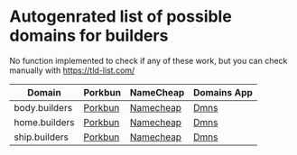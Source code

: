 # Autogenrated list of possible domains for builders

No function implemented to check if any of these work, but you can check manually with https://tld-list.com/

| Domain | Porkbun | NameCheap | Domains App |
|---|---|---|---|
| body.builders | [Porkbun](https://porkbun.com/checkout/search?prb=e814663da1&tlds=&idnLanguage=&search=search&q=body.builders) | [Namecheap](https://www.namecheap.com/domains/registration/results/?domain=body.builders) | [Dmns](https://dmns.app/domains?q=body.builders) |
| home.builders | [Porkbun](https://porkbun.com/checkout/search?prb=e814663da1&tlds=&idnLanguage=&search=search&q=home.builders) | [Namecheap](https://www.namecheap.com/domains/registration/results/?domain=home.builders) | [Dmns](https://dmns.app/domains?q=home.builders) |
| ship.builders | [Porkbun](https://porkbun.com/checkout/search?prb=e814663da1&tlds=&idnLanguage=&search=search&q=ship.builders) | [Namecheap](https://www.namecheap.com/domains/registration/results/?domain=ship.builders) | [Dmns](https://dmns.app/domains?q=ship.builders) |

